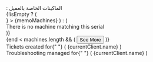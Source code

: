 <div className="w-full h-full p-2 flex flex-col justify-center items-center">
          <Typography className="w-fit h-6 font-bold text-2xl rounded-2xl bg-red-700 px-3 flex justify-end items-end self-end text-end text-white">
            : الماكينات الخاصة بالعميل
          </Typography>
          <TextField
            id="search"
            label="Search"
            variant="standard"
            onChange={handleSearch}
            className="flex items-center justify-center h-full !m-0 -translate-y-2"
          />
          <div className="w-full flex flex-col flex-wrap justify-center items-center gap-1 mt-2">
            <div className="w-full flex flex-1 flex-row flex-wrap justify-around items-center gap-2 mt-2">
              {!isEmpty ? (
                <Suspense
                  fallback={
                    <div className="absolute top-1/2 left-1/2">
                      <TailSpin
                        visible={true}
                        height="80"
                        width="80"
                        color="orange"
                        ariaLabel="tail-spin-loading"
                        radius="1"
                        wrapperStyle={{}}
                        wrapperClass=""
                      />
                    </div>
                  }
                >
                  {memoMachines}
                </Suspense>
              ) : (
                <div className="w-full h-[70vh] flex justify-center items-center">
                  There is no machine matching this serial
                </div>
              )}
            </div>
            {end < machines.length && (
              <Button
                onClick={handleSeeMore}
                color="warning"
                variant="contained"
                size="small"
                sx={{ mt: 2 }}
              >
                See More
                <ExpandMoreIcon />
              </Button>
            )}
          </div>
          <div className="mt-2 w-full flex flex-col justify-center items-center">
            <Typography className="w-fit h-9 flex justify-center items-center bg-red-700 px-2 rounded-2xl text-white">
              Tickets created for{" "}
              <span className="font-bold mx-1">( {currentClient.name} )</span>
            </Typography>
            <DataGrid
              sx={{
                boxShadow: 2,
              }}
              rows={clientTickets}
              columns={ticketsColumns}
              initialState={{
                pagination: {
                  paginationModel: { page: 0, pageSize: 10 },
                },
              }}
              autoHeight
              autoWidth
              pageSizeOptions={[5, 10]}
              className="w-full mt-2"
            />
          </div>
          <div className="mt-2 w-full flex flex-col justify-center items-center">
            <Typography className="w-fit h-9 flex justify-center items-center bg-red-700 px-2 rounded-2xl text-white">
              Troubleshooting managed for{" "}
              <span className="font-bold mx-1">( {currentClient.name} )</span>
            </Typography>
            <DataGrid
              sx={{
                boxShadow: 2,
              }}
              rows={clientTroubleshooting}
              columns={issuesColumns}
              initialState={{
                pagination: {
                  paginationModel: { page: 0, pageSize: 10 },
                },
              }}
              autoHeight
              autoWidth
              pageSizeOptions={[5, 10]}
              className="w-full mt-2"
            />
          </div>
        </div>

